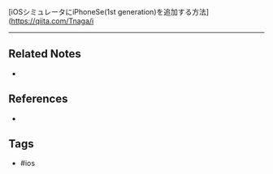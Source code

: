 [iOSシミュレータにiPhoneSe(1st generation)を追加する方法](https://qiita.com/Tnaga/i

---
## Related Notes
- 

## References
- 

## Tags
- #ios 